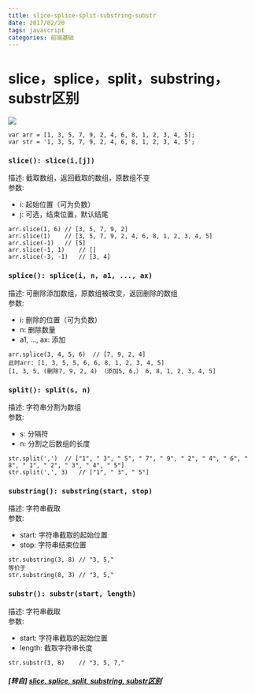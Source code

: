 ```yaml
---
title: slice-splice-split-substring-substr
date: 2017/02/20
tags: javascript
categories: 前端基础
---
```


# slice，splice，split，substring，substr区别 #

![](https://mmbiz.qpic.cn/mmbiz_jpg/0vF1DtfHb3Fibq2EbGWGYvbPIBNIsInmickdIAeQ0olClsOQlVyTl2BIV1eqzXgicXiaXusPic1HXEIY7bOHibwEYDTw/0?wx_fmt=jpeg)

```
var arr = [1, 3, 5, 7, 9, 2, 4, 6, 8, 1, 2, 3, 4, 5];
var str = '1, 3, 5, 7, 9, 2, 4, 6, 8, 1, 2, 3, 4, 5';
```

### `slice(): slice(i,[j])`  
描述: 截取数组，返回截取的数组，原数组不变  
参数:  
* i: 起始位置（可为负数）  
* j: 可选，结束位置，默认结尾  
```
arr.slice(1, 6)	// [3, 5, 7, 9, 2]
arr.slice(1)	// [3, 5, 7, 9, 2, 4, 6, 8, 1, 2, 3, 4, 5]
arr.slice(-1)	// [5]
arr.slice(-1, 1)	// []
arr.slice(-3, -1)	// [3, 4]
```

### `splice(): splice(i, n, a1, ..., ax)`  
描述: 可删除添加数组，原数组被改变，返回删除的数组  
参数:  
* i: 删除的位置（可为负数）  
* n: 删除数量  
* a1, ..., ax: 添加  
```
arr.splice(3, 4, 5, 6)	// [7, 9, 2, 4]
此时arr: [1, 3, 5, 5, 6, 6, 8, 1, 2, 3, 4, 5]
[1, 3, 5, (删除7, 9, 2, 4) （添加5, 6,） 6, 8, 1, 2, 3, 4, 5]
```

### `split(): split(s, n)`  
描述: 字符串分割为数组  
参数:  
* s: 分隔符  
* n: 分割之后数组的长度  
```
str.split(',')	// ["1", " 3", " 5", " 7", " 9", " 2", " 4", " 6", " 8", " 1", " 2", " 3", " 4", " 5"]
str.split(',', 3)	// ["1", " 3", " 5"]
```

### `substring(): substring(start, stop)`  
描述: 字符串截取  
参数:  
* start: 字符串截取的起始位置  
* stop: 字符串结束位置  
```
str.substring(3, 8)	// "3, 5,"
等价于
str.substring(8, 3)	// "3, 5,"
```

### `substr(): substr(start, length)`  
描述: 字符串截取  
参数:  
* start: 字符串截取的起始位置  
* length: 截取字符串长度  
```
str.substr(3, 8)	// "3, 5, 7,"
```

##### [转自] [slice, splice, split, substring, substr区别](https://mp.weixin.qq.com/s?__biz=MzI3NTQ5NTE5Mw==&mid=2247483780&idx=1&sn=61edd08ed65e29a20b445e68421b45c4&chksm=eb02a1f2dc7528e46569efb9145fc9dbcd840aa387217b4e2e3122eda8c093b3c5f493dc6687&mpshare=1&scene=1&srcid=0628QLDMllnLjDumF6woGRGX&key=aa3a7cd9173eb904b4f6fb7db2efe2f8ac6b5b8b9dbc7dc6f008ac4056af8f714b6ed74a92e95797274fd5d5e565ec97a560d085d7db8c4ea07812c444f147750d8277e00e2ed2eaf4b201262a8db9ee&ascene=0&uin=NzgyNzAwMTAx&devicetype=iMac+MacBookPro12%2C1+OSX+OSX+10.12.4+build&version=12020610&nettype=WIFI&lang=zh_CN&fontScale=100&pass_ticket=3r5tdwajo%2Bn%2FJyql48TdVB%2FIyWmFLBAbbtRIhDbY8dpbaiMNp6ziZZAl21WufchK)